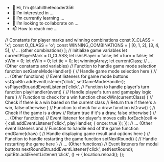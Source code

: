 - 👋 Hi, I’m @sahilthetecoder356
- 👀 I’m interested in ...
- 🌱 I’m currently learning ...
- 💞️ I’m looking to collaborate on ...
- 📫 How to reach me ...

<!---
sahilthetecoder356/sahilthetecoder356 is a ✨ special ✨ repository because its `README.md` (this file) appears on your GitHub profile.
You can click the Preview link to take a look at your changes.
--->
<!DOCTYPE html> <html lang="en"> <head> <!-- Meta tags and stylesheets --> <!-- Link to external fonts and stylesheets --> <title>Tic Tac Toe</title> </head> <body> <!-- Your game elements will go here --> </body> 
</html>
// Constants for player marks and winning combinations const X_CLASS = 'x'; const O_CLASS = 'o'; const WINNING_COMBINATIONS = [ [0, 1, 2], [3, 4, 5], // ... (other combinations) ]; // Initialize game variables let currentPlayerMark = O_CLASS; let isVsPlayer = false; let oTurn = false; let xWin = 0; let oWin = 0; let tie = 0; let winningArray; let currentClass; // ... (Other constants and variables) // Function to handle game mode selection function setGameModeHandler() { // Handle game mode selection here } // ... (Other functions) // Event listeners for game mode buttons vsCpuBtn.addEventListener('click', setGameModeHandler); vsPlayerBtn.addEventListener('click', 
// Function to handle player's turn function playHandler(event) { // Handle player's turn and gameplay logic here } // Function to check for a win function checkWin(currentClass) { // Check if there is a win based on the current class // Return true if there's a win, false otherwise } // Function to check for a draw function isDraw() { // Check if the game is a draw // Return true if it's a draw, false otherwise } // ... (Other functions) // Event listener for player's moves cells.forEach(cell => { cell.addEventListener('click', playHandler, { once: true }); }); // ... (Other event listeners and 
// Function to handle end of the game function endGame(draw) { // Handle displaying game result and options here } // Function to handle restarting the game function setNextRound() { // Handle restarting the game here } // ... (Other functions) // Event listeners for modal buttons nextRoundBtn.addEventListener('click', setNextRound); quitBtn.addEventListener('click', () => { location.reload(); });